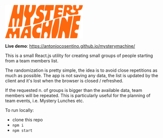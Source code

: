 <img src='/src/mystery.png' width='50%' />

**Live demo**: https://antoniocosentino.github.io/mysterymachine/

This is a small React.js utility for creating small groups of people starting from a team members list.

The randomization is pretty simple, the idea is to avoid close repetitions as much as possible. The app is not saving any data, the list is updated by the client and it's lost when the browser is closed / refreshed. 

If the requested n. of groups is bigger than the available data, team members will be repeated. This is particularly useful for the planning of team events, i.e. Mystery Lunches etc.

To run locally:
- clone this repo
- `npm i`
- `npm start`
